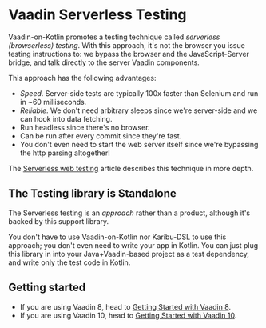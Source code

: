 # Vaadin Serverless Testing

Vaadin-on-Kotlin promotes a testing technique called *serverless (browserless) testing*. With this approach, it's not the browser you issue
testing instructions to: we bypass the browser and the JavaScript-Server bridge, and talk directly to the server Vaadin components.

This approach has the following advantages:

* *Speed*. Server-side tests are typically 100x faster than Selenium and run in ~60 milliseconds.
* *Reliable*. We don't need arbitrary sleeps since we're server-side and we can hook into data fetching.
* Run headless since there's no browser.
* Can be run after every commit since they're fast.
* You don't even need to start the web server itself since we're bypassing the http parsing altogether!

The [Serverless web testing](http://mavi.logdown.com/posts/3147601) article describes this technique in more depth.

## The Testing library is Standalone

The Serverless testing is an *approach* rather than a product, although it's backed by this support library.

You don't have to use Vaadin-on-Kotlin nor Karibu-DSL to use this approach; you don't even need to write your app in Kotlin.
You can just plug this library in into your Java+Vaadin-based project as a test dependency, and write only the test code in Kotlin.

## Getting started

* If you are using Vaadin 8, head to [Getting Started with Vaadin 8](docs/testing-v8.md).
* If you are using Vaadin 10, head to [Getting Started with Vaadin 10](docs/testing-v10.md).

